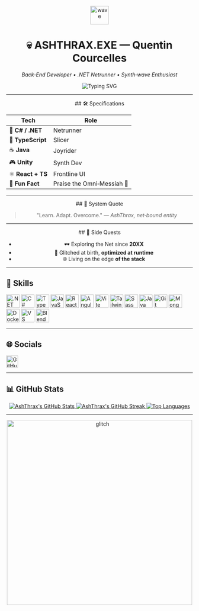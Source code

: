 <!-- README – Cyberpunk 2077 Inspired (Markdown‑only) -->

<p align="center">
  <img src="https://user-images.githubusercontent.com/18350557/176309783-0785949b-9127-417c-8b55-ab5a4333674e.gif" width="50" alt="wave"/>
</p>

<h1 align="center">💀 ASHTHRAX.EXE — Quentin Courcelles</h1>

<p align="center"><em>Back‑End Developer • .NET Netrunner • Synth‑wave Enthusiast</em></p>

<p align="center">
  <img src="https://readme-typing-svg.demolab.com?font=Orbitron&size=22&duration=3000&pause=1000&color=FCEE09&center=true&vCenter=true&width=480&lines=Jacking+into+Night+City...;Injecting+netcode...;System+Armed+%26+Online." alt="Typing SVG" />
</p>

---
<div align="center">
  ## 🛠️ Specifications
  
  | Tech              | Role                       |
  | ----------------- | -------------------------- |
  | 🧠 **C# / .NET**  | Netrunner                  |
  | 🧪 **TypeScript** | Slicer                     |
  | ☕ **Java**        | Joyrider                   |
  | 🎮 **Unity**      | Synth Dev                  |
  | ⚛️ **React + TS** | Frontline UI               |
  | 🤖 **Fun Fact**   | Praise the Omni‑Messiah 🔧 |
  
  ---
</div>
<div align="center">
## 💬 System Quote

> "Learn. Adapt. Overcome."
> — *AshThrax, net‑bound entity*

---
</div>
<div align="center">
## 🧠 Side Quests

* 🕶️ Exploring the Net since **20XX**
* 🧬 Glitched at birth, **optimized at runtime**
* 🌐 Living on the edge **of the stack**

---
  
</div>

## 🚀 Skills

<p align="left">
  <a href="https://dotnet.microsoft.com/" target="_blank"><img src="https://raw.githubusercontent.com/danielcranney/readme-generator/main/public/icons/skills/dot-net-colored.svg" width="36" height="36" alt=".NET"/></a>
  <a href="https://docs.microsoft.com/en-us/dotnet/csharp/"><img src="https://raw.githubusercontent.com/danielcranney/readme-generator/main/public/icons/skills/csharp-colored.svg" width="36" height="36" alt="C#"/></a>
  <a href="https://www.typescriptlang.org/"><img src="https://raw.githubusercontent.com/danielcranney/readme-generator/main/public/icons/skills/typescript-colored.svg" width="36" height="36" alt="TypeScript"/></a>
  <a href="https://developer.mozilla.org/en-US/docs/Web/JavaScript"><img src="https://raw.githubusercontent.com/danielcranney/readme-generator/main/public/icons/skills/javascript-colored.svg" width="36" height="36" alt="JavaScript"/></a>
  <a href="https://reactjs.org/"><img src="https://raw.githubusercontent.com/danielcranney/readme-generator/main/public/icons/skills/react-colored.svg" width="36" height="36" alt="React"/></a>
  <a href="https://angular.io/"><img src="https://raw.githubusercontent.com/danielcranney/readme-generator/main/public/icons/skills/angularjs-colored.svg" width="36" height="36" alt="Angular"/></a>
  <a href="https://vitejs.dev/"><img src="https://raw.githubusercontent.com/danielcranney/readme-generator/main/public/icons/skills/vite-colored.svg" width="36" height="36" alt="Vite"/></a>
  <a href="https://tailwindcss.com/"><img src="https://raw.githubusercontent.com/danielcranney/readme-generator/main/public/icons/skills/tailwindcss-colored.svg" width="36" height="36" alt="TailwindCSS"/></a>
  <a href="https://sass-lang.com/"><img src="https://raw.githubusercontent.com/danielcranney/readme-generator/main/public/icons/skills/sass-colored.svg" width="36" height="36" alt="Sass"/></a>
  <a href="https://www.oracle.com/java/"><img src="https://raw.githubusercontent.com/danielcranney/readme-generator/main/public/icons/skills/java-colored.svg" width="36" height="36" alt="Java"/></a>
  <a href="https://git-scm.com/"><img src="https://raw.githubusercontent.com/danielcranney/readme-generator/main/public/icons/skills/git-colored.svg" width="36" height="36" alt="Git"/></a>
  <a href="https://www.mongodb.com/"><img src="https://raw.githubusercontent.com/danielcranney/readme-generator/main/public/icons/skills/mongodb-colored.svg" width="36" height="36" alt="MongoDB"/></a>
  <a href="https://www.docker.com/"><img src="https://raw.githubusercontent.com/danielcranney/readme-generator/main/public/icons/skills/docker-colored.svg" width="36" height="36" alt="Docker"/></a>
  <a href="https://code.visualstudio.com/"><img src="https://raw.githubusercontent.com/danielcranney/readme-generator/main/public/icons/skills/visualstudiocode-colored.svg" width="36" height="36" alt="VS Code"/></a>
  <a href="https://www.blender.org/"><img src="https://raw.githubusercontent.com/danielcranney/readme-generator/main/public/icons/skills/blender-colored.svg" width="36" height="36" alt="Blender"/></a>
</p>

---

## 🌐 Socials

<p align="left">
  <a href="https://github.com/AshThrax" target="_blank">
    <picture>
      <source media="(prefers-color-scheme: dark)" srcset="https://raw.githubusercontent.com/danielcranney/readme-generator/main/public/icons/socials/github-dark.svg" />
      <source media="(prefers-color-scheme: light)" srcset="https://raw.githubusercontent.com/danielcranney/readme-generator/main/public/icons/socials/github.svg" />
      <img src="https://raw.githubusercontent.com/danielcranney/readme-generator/main/public/icons/socials/github.svg" width="32" height="32" alt="GitHub"/>
    </picture>
  </a>
</p>

---

## 📊 GitHub Stats

<p align="center">
  <a href="https://github.com/AshThrax">
    <img src="https://github-readme-stats.vercel.app/api?username=AshThrax&show_icons=true&count_private=true&hide_border=true&bg_color=1c1917&title_color=0891b2&icon_color=0891b2&text_color=ffffff" alt="AshThrax's GitHub Stats"/>
  </a>
  <a href="https://github.com/AshThrax">
    <img src="https://github-readme-streak-stats.herokuapp.com/?user=AshThrax&hide_border=true&background=1c1917&stroke=ffffff&ring=0891b2&currStreakNum=ffffff&fire=0891b2" alt="AshThrax's GitHub Streak"/>
  </a>
  <a href="https://github.com/AshThrax">
    <img src="https://github-readme-stats.vercel.app/api/top-langs/?username=AshThrax&langs_count=10&hide_border=true&layout=compact&bg_color=1c1917&title_color=0891b2&text_color=ffffff" alt="Top Languages"/>
  </a>
</p>

---

<p align="center">
  <img src="https://media.giphy.com/media/h9dYbS3FzTDo0/giphy.gif" width="500" alt="glitch"/>
</p>
